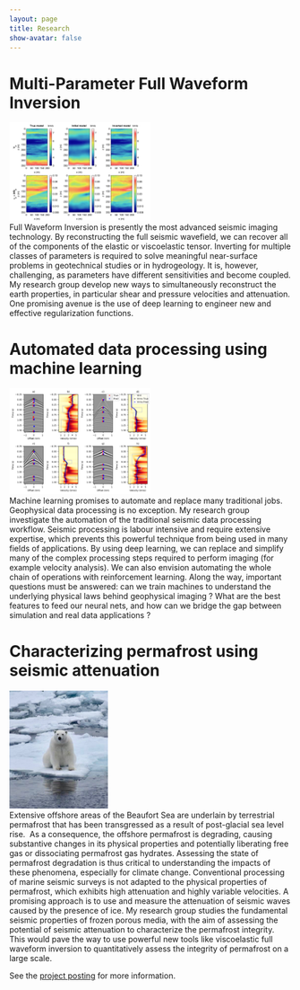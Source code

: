 ```yaml
---
layout: page
title: Research
show-avatar: false
---
```


# Multi-Parameter Full Waveform Inversion
<div class='pull-right' style="width: 50% ">
<img class="avatar-img" src="/img/FWI.jpg" />
</div>
Full Waveform Inversion is presently the most advanced seismic imaging technology. By reconstructing the full seismic wavefield, we can recover all of the components of the elastic or viscoelastic tensor. Inverting for multiple classes of parameters is required to solve meaningful near-surface problems in geotechnical studies or in hydrogeology. It is, however, challenging, as parameters have different sensitivities and become coupled. My research group develop new ways to simultaneously reconstruct the earth properties, in particular shear and pressure velocities and attenuation. One promising avenue is the use of deep learning to engineer new and effective regularization functions.

# Automated data processing using machine learning
<div class='pull-right' style="width: 50% ">
<img class="avatar-img" src="/img/ML_vel.png" />
</div>
Machine learning promises to automate and replace many traditional jobs. Geophysical data processing is no exception. My research group investigate the automation of the traditional seismic data processing workflow. Seismic processing is labour intensive and require extensive expertise, which prevents this powerful technique from being used in many fields of applications. By using deep learning, we can replace and simplify many of the complex processing steps required to perform imaging (for example velocity analysis). We can also envision automating the whole chain of operations with reinforcement learning. Along the way, important questions must be answered: can we train machines to understand the underlying physical laws behind geophysical imaging ? What are the best features to feed our neural nets, and how can we bridge the gap between simulation and real data applications ?


# Characterizing permafrost using seismic attenuation
<div class='pull-right' style="width: 35% ">
<img class="avatar-img" src="/img/polarbear_crop.jpg" />
</div>
Extensive offshore areas of the Beaufort Sea are underlain by terrestrial permafrost that has been transgressed as a result of post-glacial sea level rise.  As a consequence, the offshore permafrost is degrading, causing substantive changes in its physical properties and potentially liberating free gas or dissociating permafrost gas hydrates. Assessing the state of permafrost degradation is thus critical to understanding the impacts of these phenomena, especially for climate change. Conventional processing of marine seismic surveys is not adapted to the physical properties of permafrost, which exhibits high attenuation and highly variable velocities. A promising approach is to use and measure the attenuation of seismic waves caused by the presence of ice. My research group studies the fundamental seismic properties of frozen porous media, with the aim of assessing the potential of seismic attenuation to characterize the permafrost integrity.  This would pave the way to use powerful new tools like viscoelastic full waveform inversion to quantitatively assess the integrity of permafrost on a large scale.

See the [project posting](http://www.polymtl.ca/expertises/en/undersea-permafrost-characterization-using-seismic-attenuation) for more information.




  
 
  
  
